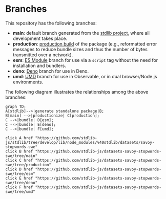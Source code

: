 <!--

@license Apache-2.0

Copyright (c) 2022 The Stdlib Authors.

Licensed under the Apache License, Version 2.0 (the "License");
you may not use this file except in compliance with the License.
You may obtain a copy of the License at

    http://www.apache.org/licenses/LICENSE-2.0

Unless required by applicable law or agreed to in writing, software
distributed under the License is distributed on an "AS IS" BASIS,
WITHOUT WARRANTIES OR CONDITIONS OF ANY KIND, either express or implied.
See the License for the specific language governing permissions and
limitations under the License.

-->

# Branches

This repository has the following branches:

-   **main**: default branch generated from the [stdlib project][stdlib-url], where all development takes place.
-   **production**: [production build][production-url] of the package (e.g., reformatted error messages to reduce bundle sizes and thus the number of bytes transmitted over a network).
-   **esm**: [ES Module][esm-url] branch for use via a `script` tag without the need for installation and bundlers.
-   **deno**: [Deno][deno-url] branch for use in Deno.
-   **umd**: [UMD][umd-url] branch for use in Observable, or in dual browser/Node.js environments.

The following diagram illustrates the relationships among the above branches:

```mermaid
graph TD;
A[stdlib]-->|generate standalone package|B;
B[main] -->|productionize| C[production];
C -->|bundle| D[esm];
C -->|bundle| E[deno];
C -->|bundle| F[umd];

click A href "https://github.com/stdlib-js/stdlib/tree/develop/lib/node_modules/%40stdlib/datasets/savoy-stopwords-swe"
click B href "https://github.com/stdlib-js/datasets-savoy-stopwords-swe/tree/main"
click C href "https://github.com/stdlib-js/datasets-savoy-stopwords-swe/tree/production"
click D href "https://github.com/stdlib-js/datasets-savoy-stopwords-swe/tree/esm"
click E href "https://github.com/stdlib-js/datasets-savoy-stopwords-swe/tree/deno"
click F href "https://github.com/stdlib-js/datasets-savoy-stopwords-swe/tree/umd"
```

[stdlib-url]: https://github.com/stdlib-js/stdlib/tree/develop/lib/node_modules/%40stdlib/datasets/savoy-stopwords-swe
[production-url]: https://github.com/stdlib-js/datasets-savoy-stopwords-swe/tree/production
[deno-url]: https://github.com/stdlib-js/datasets-savoy-stopwords-swe/tree/deno
[umd-url]: https://github.com/stdlib-js/datasets-savoy-stopwords-swe/tree/umd
[esm-url]: https://github.com/stdlib-js/datasets-savoy-stopwords-swe/tree/esm